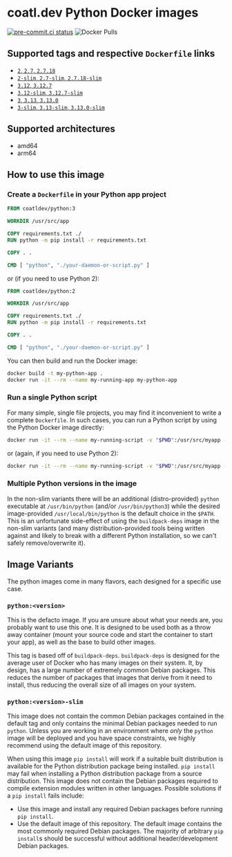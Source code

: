 # coatl.dev Python Docker images

[![pre-commit.ci status](https://results.pre-commit.ci/badge/github/coatl-dev/docker-python/coatl.svg)](https://results.pre-commit.ci/latest/github/coatl-dev/docker-python/coatl)
![Docker Pulls](https://img.shields.io/docker/pulls/coatldev/python)

## Supported tags and respective `Dockerfile` links

- [`2`, `2.7`, `2.7.18`]
- [`2-slim`, `2.7-slim`, `2.7.18-slim`]
- [`3.12`, `3.12.7`]
- [`3.12-slim`, `3.12.7-slim`]
- [`3`, `3.13`, `3.13.0`]
- [`3-slim`, `3.13-slim`, `3.13.0-slim`]

## Supported architectures

- amd64
- arm64

## How to use this image

### Create a `Dockerfile` in your Python app project

```dockerfile
FROM coatldev/python:3

WORKDIR /usr/src/app

COPY requirements.txt ./
RUN python -m pip install -r requirements.txt

COPY . .

CMD [ "python", "./your-daemon-or-script.py" ]
```

or (if you need to use Python 2):

```dockerfile
FROM coatldev/python:2

WORKDIR /usr/src/app

COPY requirements.txt ./
RUN python -m pip install -r requirements.txt

COPY . .

CMD [ "python", "./your-daemon-or-script.py" ]
```

You can then build and run the Docker image:

```sh
docker build -t my-python-app .
docker run -it --rm --name my-running-app my-python-app
```

### Run a single Python script

For many simple, single file projects, you may find it inconvenient to write a
complete `Dockerfile`. In such cases, you can run a Python script by using the
Python Docker image directly:

```sh
docker run -it --rm --name my-running-script -v "$PWD":/usr/src/myapp -w /usr/src/myapp coatldev/python:3 python your-daemon-or-script.py
```

or (again, if you need to use Python 2):

```sh
docker run -it --rm --name my-running-script -v "$PWD":/usr/src/myapp -w /usr/src/myapp coatldev/python:2 python your-daemon-or-script.py
```

### Multiple Python versions in the image

In the non-slim variants there will be an additional (distro-provided) `python`
executable at `/usr/bin/python` (and/or `/usr/bin/python3`) while the desired
image-provided `/usr/local/bin/python` is the default choice in the `$PATH`.
This is an unfortunate side-effect of using the `buildpack-deps` image in the
non-slim variants (and many distribution-provided tools being written against
and likely to break with a different Python installation, so we can't safely
remove/overwrite it).

## Image Variants

The python images come in many flavors, each designed for a specific use case.

### `python:<version>`

This is the defacto image. If you are unsure about what your needs are, you
probably want to use this one. It is designed to be used both as a throw away
container (mount your source code and start the container to start your app), as
well as the base to build other images.

This tag is based off of `buildpack-deps`. `buildpack-deps` is designed for the
average user of Docker who has many images on their system. It, by design, has a
large number of extremely common Debian packages. This reduces the number of
packages that images that derive from it need to install, thus reducing the
overall size of all images on your system.

### `python:<version>-slim`

This image does not contain the common Debian packages contained in the default
tag and only contains the minimal Debian packages needed to run `python`. Unless
you are working in an environment where _only_ the `python` image will be deployed
and you have space constraints, we highly recommend using the default image of
this repository.

When using this image `pip install` will work if a suitable built distribution
is available for the Python distribution package being installed. `pip install`
may fail when installing a Python distribution package from a source
distribution. This image does not contain the Debian packages required to
compile extension modules written in other languages. Possible solutions if a
`pip install` fails include:

- Use this image and install any required Debian packages before running
  `pip install`.
- Use the default image of this repository. The default image contains the most
  commonly required Debian packages. The majority of arbitrary `pip install`s
  should be successful without additional header/development Debian packages.

<!-- Links -->
[`2`, `2.7`, `2.7.18`]: https://github.com/coatl-dev/docker-python/blob/coatl/2.7/bookworm/Dockerfile
[`2-slim`, `2.7-slim`, `2.7.18-slim`]: https://github.com/coatl-dev/docker-python/blob/coatl/2.7/slim-bookworm/Dockerfile
[`3.12`, `3.12.7`]: https://github.com/coatl-dev/docker-python/blob/coatl/3.12/bookworm/Dockerfile
[`3.12-slim`, `3.12.7-slim`]: https://github.com/coatl-dev/docker-python/blob/coatl/3.12/slim-bookworm/Dockerfile
[`3`, `3.13`, `3.13.0`]: https://github.com/coatl-dev/docker-python/blob/coatl/3.13/bookworm/Dockerfile
[`3-slim`, `3.13-slim`, `3.13.0-slim`]: https://github.com/coatl-dev/docker-python/blob/coatl/3.13/slim-bookworm/Dockerfile
